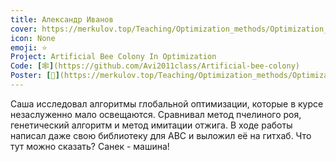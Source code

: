 ```yaml
---
title: Александр Иванов
cover: https://merkulov.top/Teaching/Optimization_methods/Optimization_methods______/Лучшие_проекты_по_оптимизации_2018/Александр_Иванов/ivanov.jpeg
icon: None
emoji: ⭐
Project: Artificial Bee Colony In Optimization
Code: [🕸](https://github.com/Avi2011class/Artificial-bee-colony)
Poster: [📎](https://merkulov.top/Teaching/Optimization_methods/Optimization_methods______/Лучшие_проекты_по_оптимизации_2018/Александр_Иванов/ivanov_poster.pdf)
---
```


Саша исследовал алгоритмы глобальной оптимизации, которые в курсе незаслуженно мало освещаются. Сравнивал метод пчелиного роя, генетический алгоритм и метод имитации отжига. В ходе работы написал даже свою библиотеку для ABC и выложил её на гитхаб. Что тут можно сказать? Санек - машина!
